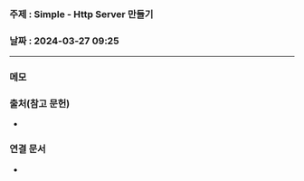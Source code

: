 ### 주제 : Simple - Http Server 만들기

### 날짜 : 2024-03-27 09:25
----
### 메모
>

### 출처(참고 문헌)
-

### 연결 문서
-

